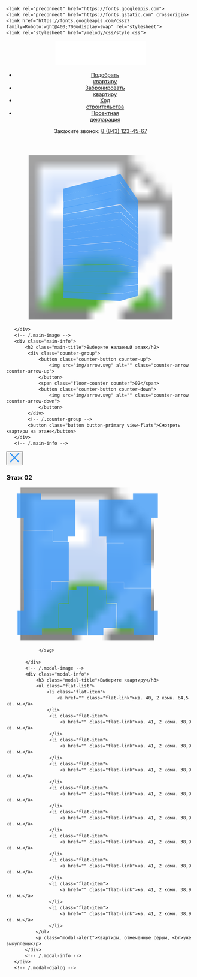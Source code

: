 <!DOCTYPE html>
<html lang="en">
<head>
    <meta charset="UTF-8">
    <meta http-equiv="X-UA-Compatible" content="IE=edge">
    <meta name="viewport" content="width=device-width, initial-scale=1.0">
    <title>ЖК Мелодия</title>
    
    
    <link rel="preconnect" href="https://fonts.googleapis.com">
    <link rel="preconnect" href="https://fonts.gstatic.com" crossorigin>
    <link href="https://fonts.googleapis.com/css2?family=Roboto:wght@400;700&display=swap" rel="stylesheet">
    <link rel="stylesheet" href="/melody/css/style.css">
</head>
<body>
   <header class="header">
    <div class="navbar">
        <a href="\" class="logo">
            <img src="img/logo.svg" alt="Logo: ЖК Мелодия">
        </a>
        <nav class="navbar-nav">
            <ul class="navbar-menu">
                <li class="navbar-item">
                    <a href="#" class="navbar-link">Подобрать <br>квартиру</a>
                </li>
                <li class="navbar-item">
                    <a href="#" class="navbar-link">Забронировать <br>квартиру</a>
                </li>
                <li class="navbar-item">
                    <a href="#" class="navbar-link">Ход <br>строительства</a>
                </li>
                <li class="navbar-item">
                    <a href="#" class="navbar-link">Проектная <br>декларация</a>
                </li>
            </ul>
        </nav>
        <div class="navbar-contacts">
            <span class="navbar-text">Закажите звонок:</span>
            <a class="navbar-phone" href="tel:+78431234567">8 (843) 123-45-67</a>
        </div>
    </div>
    <!-- /.navbar -->
   </header> 
   <main class="main">
       <div class="main-image">
        <svg class="home-image" width="734" height="640" viewBox="0 0 734 640" fill="none" xmlns="http://www.w3.org/2000/svg" xmlns:xlink="http://www.w3.org/1999/xlink">
            <rect width="734" height="640" fill="url(#pattern0)"/>
            <defs>
            <pattern id="pattern0" patternContentUnits="objectBoundingBox" width="1" height="1">
            <use xlink:href="#image0_1_86" transform="translate(-0.00408719) scale(0.0013624 0.0015625)"/>
            </pattern>
            <image id="image0_1_86" width="740" height="640" xlink:href="img/home.png"/>
            </defs>
            <path data-floor="02" d="M222 531L442.8 539L512 525.3V547L443.5 566.7L222 555.7V531Z" fill="#3595F6" fill-opacity="0.75"/>
            <path data-floor="03" d="M223 530V505L443.3 508.3L513 505V525L443.7 538L223 530Z" fill="#3595F6" fill-opacity="0.75"/>
            <path data-floor="04" d="M223 504V479H444H513V502L445 509L223 504Z" fill="#3595F6" fill-opacity="0.75"/>
            <path data-floor="05" d="M223 480V455L444.3 451.3L512 458V480H444" fill="#3595F6" fill-opacity="0.75"/>
            <path data-floor="06" d="M223 454V428L444.5 424.7L513 435.7V457L444 450.3L223 454Z" fill="#3595F6" fill-opacity="0.75"/>
            <path data-floor="07" d="M222 427V403.3L443 391L514 414V435.3L443 423L222 427Z" fill="#3595F6" fill-opacity="0.75"/>
            <path data-floor="08" d="M222 405V380L444.2 363.7L514 392.3V413L443.7 391.3L222 405Z" fill="#3595F6" fill-opacity="0.75"/>
            <path data-floor="09" d="M222 380V355L444.5 334.7L514 371.3V392L442 363.3L222 380Z" fill="#3595F6" fill-opacity="0.75"/>
            <path data-floor="10" d="M222 354V330L445 305.3L514 349.3V371L444.7 333L222 354Z" fill="#3595F6" fill-opacity="0.75"/>
            <path data-floor="11" d="M222 329V305L444.5 276.3L514 327.3V348L443.7 305.7L222 329Z" fill="#3595F6" fill-opacity="0.75"/>
            <path data-floor="12" d="M221 305V281L443.3 248L514 307.3V327L444 276.3L221 305Z" fill="#3595F6" fill-opacity="0.75"/>
            <path data-floor="13" d="M222 280V256L443.2 221L513 285V306L444.3 247.7L222 280Z" fill="#3595F6" fill-opacity="0.75"/>
            <path data-floor="14" d="M222 256V231L444.3 193L513 263.3V284L444 220L222 256Z" fill="#3595F6" fill-opacity="0.75"/>
            <path data-floor="15" d="M222 230V205L442.8 161.3L513 240.3V263L444 189.7L222 230Z" fill="#3595F6" fill-opacity="0.75"/>
            <path data-floor="16" d="M223 206V181L443 133L513 218V241L442.3 161.7L223 206Z" fill="#3595F6" fill-opacity="0.75"/>
            <path data-floor="17" d="M222 181V156L441.8 104L513 196.3V219L443.3 132.7L222 181Z" fill="#3595F6" fill-opacity="0.75"/>
            <path data-floor="18" d="M222 156V130L444 73.3L513 175V196L443.7 104.3L222 156Z" fill="#3595F6" fill-opacity="0.75"/>
            </svg>
            
       </div>
       <!-- /.main-image -->
       <div class="main-info">
           <h2 class="main-title">Выберите желаемый этаж</h2>
            <div class="counter-group">
                <button class="counter-button counter-up">
                    <img src="img/arrow.svg" alt="" class="counter-arrow counter-arrow-up">
                </button>
                <span class="floor-counter counter">02</span>
                <button class="counter-button counter-down">
                    <img src="img/arrow.svg" alt="" class="counter-arrow counter-arrow-down">
                </button>
            </div>
            <!-- /.counter-group -->
            <button class="button button-primary view-flats">Смотреть квартиры на этаже</button>
       </div>
       <!-- /.main-info -->
   </main>
   <div class="modal">
       <div class="modal-dialog">
           <button class="modal-close-button">
                <svg width="28" height="28" viewBox="0 0 28 28" fill="none" xmlns="http://www.w3.org/2000/svg">
                    <path d="M2 2L26 26" stroke="#3596F5" stroke-width="3"/>
                    <path d="M26 2L2 26" stroke="#3596F5" stroke-width="3"/>
                </svg>  
           </button>
           <div class="modal-image">
               <h3 class="modal-title">Этаж <span class="modal-counter counter">02</span></h3>
               <svg class="flats" width="433" height="408" viewBox="0 0 433 408" fill="none" xmlns="http://www.w3.org/2000/svg" xmlns:xlink="http://www.w3.org/1999/xlink">
                <image id="image0_28_15" width="433" height="408" xlink:href="img/floor.png"/>
                <path d="M388 81V141H314V148H267.5V131H247V32.5H338.5V16H405V81H388Z" fill="#3595F6" fill-opacity="0.75"/>
                <path d="M314 148.5H268V200H367.5V205H387.5V141H314V148.5Z" fill="#3595F6" fill-opacity="0.75"/>
                <path d="M314.192 252.662H268V200H367.916V204.602H388V268H314.192V252.662Z" fill="#3595F6" fill-opacity="0.75"/>
                <path d="M314 253H268.5V309H295.5V376H340V393H405V328.5H388V268.5H314V253Z" fill="#3595F6" fill-opacity="0.75"/>
                <path d="M218 394.5V264H247.5V273.5H267.5V310.5H294.5V375H259.5V394.5H218Z" fill="#3595F6" fill-opacity="0.75"/>
                <path d="M217 394.5V264H187.5V273.5H167.5V310.5H140.5V375H175.5V394.5H217Z" fill="#3595F6" fill-opacity="0.75"/>
                <path d="M121 252H166.5V309H139.5V376H95V393H30V328.5H47V273.5H121V252Z" fill="#3595F6" fill-opacity="0.75"/>
                <path d="M119.5 273.5H46V198H167V250.822H119.5V273.5Z" fill="#3595F6" fill-opacity="0.75"/>
                <path d="M124.729 116H46V198H167V145.178H124.729V116Z" fill="#3595F6" fill-opacity="0.75"/>
                <path d="M46.5 81V115.5H125V144.5H164V131H184.5V32.5H93V16H28V81H46.5Z" fill="#3595F6" fill-opacity="0.75"/>
                

                
                
                </svg>
                
           </div>
           <!-- /.modal-image -->
           <div class="modal-info">
               <h3 class="modal-title">Выберите квартиру</h3>
               <ul class="flat-list">
                   <li class="flat-item">
                       <a href="" class="flat-link">кв. 40, 2 комн. 64,5 кв. м.</a>
                   </li>
                    <li class="flat-item">
                        <a href="" class="flat-link">кв. 41, 2 комн. 38,9 кв. м.</a>
                    </li>
                    <li class="flat-item">
                        <a href="" class="flat-link">кв. 41, 2 комн. 38,9 кв. м.</a>
                    </li>
                    <li class="flat-item">
                        <a href="" class="flat-link">кв. 41, 2 комн. 38,9 кв. м.</a>
                    </li>
                    <li class="flat-item">
                        <a href="" class="flat-link">кв. 41, 2 комн. 38,9 кв. м.</a>
                    </li>
                    <li class="flat-item">
                        <a href="" class="flat-link">кв. 41, 2 комн. 38,9 кв. м.</a>
                    </li>
                    <li class="flat-item">
                        <a href="" class="flat-link">кв. 41, 2 комн. 38,9 кв. м.</a>
                    </li>
                    <li class="flat-item">
                        <a href="" class="flat-link">кв. 41, 2 комн. 38,9 кв. м.</a>
                    </li>
                    <li class="flat-item">
                        <a href="" class="flat-link">кв. 41, 2 комн. 38,9 кв. м.</a>
                    </li>
                    <li class="flat-item">
                        <a href="" class="flat-link">кв. 41, 2 комн. 38,9 кв. м.</a>
                    </li>
               </ul>
               <p class="modal-alert">Квартиры, отмеченные серым, <br>уже выкуплены</p>
           </div>
           <!-- /.modal-info -->
       </div>
       <!-- /.modal-dialog -->
   </div>
   <script src="https://code.jquery.com/jquery-3.6.0.min.js" integrity="sha256-/xUj+3OJU5yExlq6GSYGSHk7tPXikynS7ogEvDej/m4=" crossorigin="anonymous"></script>
   <script src="js/main.js"></script>
</body>
</html>

